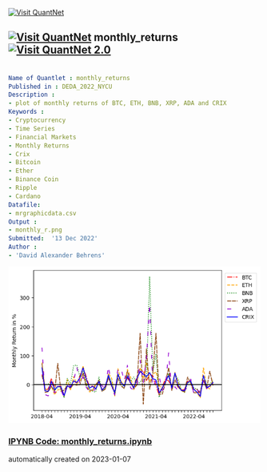 [<img src="https://github.com/QuantLet/Styleguide-and-FAQ/blob/master/pictures/banner.png" width="888" alt="Visit QuantNet">](http://quantlet.de/)

## [<img src="https://github.com/QuantLet/Styleguide-and-FAQ/blob/master/pictures/qloqo.png" alt="Visit QuantNet">](http://quantlet.de/) **monthly_returns** [<img src="https://github.com/QuantLet/Styleguide-and-FAQ/blob/master/pictures/QN2.png" width="60" alt="Visit QuantNet 2.0">](http://quantlet.de/)

```yaml

Name of Quantlet : monthly_returns
Published in : DEDA_2022_NYCU
Description : 
- plot of monthly returns of BTC, ETH, BNB, XRP, ADA and CRIX
Keywords :
- Cryptocurrency
- Time Series
- Financial Markets
- Monthly Returns
- Crix
- Bitcoin
- Ether
- Binance Coin
- Ripple
- Cardano
Datafile:
- mrgraphicdata.csv
Output :
- monthly_r.png
Submitted:  '13 Dec 2022'
Author : 
- 'David Alexander Behrens'

```

![Picture1](monthly_r.png)

### [IPYNB Code: monthly_returns.ipynb](monthly_returns.ipynb)


automatically created on 2023-01-07